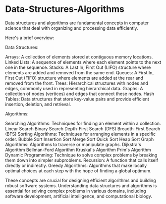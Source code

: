 # Data-Structures-Algorithms

Data structures and algorithms are fundamental concepts in computer science that deal with organizing and processing data efficiently. 

Here's a brief overview:

Data Structures:

Arrays: A collection of elements stored at contiguous memory locations.
Linked Lists: A sequence of elements where each element points to the next one in the sequence.
Stacks: A Last In, First Out (LIFO) structure where elements are added and removed from the same end.
Queues: A First In, First Out (FIFO) structure where elements are added at the rear and removed from the front.
Trees: Hierarchical structures with nodes and edges, commonly used in representing hierarchical data.
Graphs: A collection of nodes (vertices) and edges that connect these nodes.
Hash Tables: Data structures that store key-value pairs and provide efficient insertion, deletion, and retrieval.


Algorithms:

Searching Algorithms: Techniques for finding an element within a collection.
Linear Search
Binary Search
Depth-First Search (DFS)
Breadth-First Search (BFS)
Sorting Algorithms: Techniques for arranging elements in a specific order.
Bubble Sort
Insertion Sort
Merge Sort
Quick Sort
Heap Sort
Graph Algorithms: Algorithms to traverse or manipulate graphs.
Dijkstra's Algorithm
Bellman-Ford Algorithm
Kruskal's Algorithm
Prim's Algorithm
Dynamic Programming: Technique to solve complex problems by breaking them down into simpler subproblems.
Recursion: A function that calls itself directly or indirectly.
Greedy Algorithms: Algorithms that make locally optimal choices at each step with the hope of finding a global optimum.


These concepts are crucial for designing efficient algorithms and building robust software systems. Understanding data structures and algorithms is essential for solving complex problems in various domains, including software development, artificial intelligence, and computational biology.
